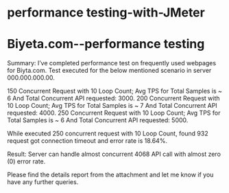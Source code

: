 # performance testing-with-JMeter
# Biyeta.com--performance testing

Summary: I’ve completed performance test on frequently used webpages for Biyta.com.
Test executed for the below mentioned scenario in server 000.000.000.00.

150 Concurrent Request with 10 Loop Count; Avg TPS for Total Samples is ~ 6 And Total Concurrent API requested: 3000.
200 Concurrent Request with 10 Loop Count; Avg TPS for Total Samples is ~ 7 And Total Concurrent API requested: 4000.
250 Concurrent Request with 10 Loop Count; Avg TPS for Total Samples is ~ 6 And Total Concurrent API requested: 5000.

While executed 250 concurrent request with 10 Loop Count, found 932 request got connection timeout and error rate is 18.64%.

Result: Server can handle almost concurrent 4068 API call with almost zero (0) error rate.

Please find the details report from the attachment and let me know if you have any further queries.
